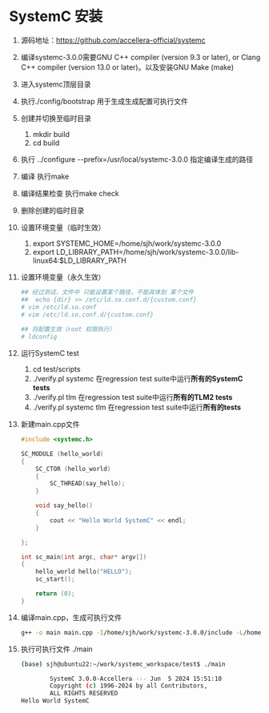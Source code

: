 # SystemC 安装
1. 源码地址：https://github.com/accellera-official/systemc
2. 编译systemc-3.0.0需要GNU C++ compiler (version 9.3 or later), or Clang C++ compiler (version 13.0 or later)。以及安装GNU Make (make)
3. 进入systemc顶层目录
4. 执行./config/bootstrap 用于生成生成配置可执行文件
5. 创建并切换至临时目录 
    1. mkdir build 
    2. cd build
6. 执行 ../configure --prefix=/usr/local/systemc-3.0.0 指定编译生成的路径
7. 编译 执行make
8. 编译结果检查 执行make check
9. 删除创建的临时目录
10. 设置环境变量（临时生效）
    1. export SYSTEMC_HOME=/home/sjh/work/systemc-3.0.0
    2. export LD_LIBRARY_PATH=/home/sjh/work/systemc-3.0.0/lib-linux64:$LD_LIBRARY_PATH
11. 设置环境变量（永久生效）
    
    ```bash
    ## 经过测试，文件中 只能设置某个路径，不能具体到 某个文件
    ##  echo {dir} >> /etc/ld.so.conf.d/{custom.conf}
    # vim /etc/ld.so.conf
    # vim /etc/ld.so.conf.d/{custom.conf}
     
    ## 将配置生效（root 权限执行）
    # ldconfig
    ```
    
12. 运行SystemC test
    1. cd test/scripts
    2. ./verify.pl systemc  在regression test suite中运行**所有的SystemC tests**
    3. ./verify.pl tlm  在regression test suite中运行**所有的TLM2 tests**
    4. ./verify.pl systemc tlm  在regression test suite中运行**所有的tests**
13. 新建main.cpp文件
    
    ```cpp
    #include <systemc.h>
    
    SC_MODULE (hello_world) 
    {
        SC_CTOR (hello_world)
        {
            SC_THREAD(say_hello);
        }
    
        void say_hello()
        {
            cout << "Hello World SystemC" << endl;
        }
    
    };
    
    int sc_main(int argc, char* argv[])
    {
        hello_world hello("HELLO");
        sc_start();
    
        return (0);
    }
    
    ```
    
14. 编译main.cpp，生成可执行文件
    
    ```bash
    g++ -o main main.cpp -I/home/sjh/work/systemc-3.0.0/include -L/home/sjh/work/systemc-3.0.0/lib-linux64 -lsystemc
    ```
    
15. 执行可执行文件 ./main
    
    ```bash
    (base) sjh@ubuntu22:~/work/systemc_workspace/test$ ./main 
    
            SystemC 3.0.0-Accellera --- Jun  5 2024 15:51:10
            Copyright (c) 1996-2024 by all Contributors,
            ALL RIGHTS RESERVED
    Hello World SystemC
    ```